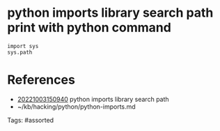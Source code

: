 # python imports library search path print with python command
```
import sys
sys.path
```

# References
- [20221003150940](/zet/20221003150940/) python imports library search path
- ~/kb/hacking/python/python-imports.md

Tags:
    #assorted

